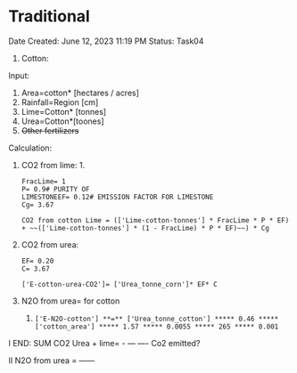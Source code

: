 # Traditional

Date Created: June 12, 2023 11:19 PM
Status: Task04

1. Cotton:

Input: 

1. Area=cotton* [hectares / acres]
2. Rainfall=Region [cm]
3. Lime=Cotton* [tonnes]
4. Urea=Cotton*[toones]
5. ~~Other fertilizers~~

Calculation:

1. CO2 from lime: 
    1. 
    
    ```
    FracLime= 1
    P= 0.9# PURITY OF 
    LIMESTONEEF= 0.12# EMISSION FACTOR FOR LIMESTONE
    Cg= 3.67
    
    CO2 from cotton Lime = (['Lime-cotton-tonnes'] * FracLime * P * EF) + ~~(['Lime-cotton-tonnes'] * (1 - FracLime) * P * EF)~~) * Cg
    ```
    

1. CO2 from urea:
    
    ```
    EF= 0.20
    C= 3.67
    
    ['E-cotton-urea-CO2']= ['Urea_tonne_corn']* EF* C
    ```
    

1. N2O from urea= for cotton
    1. `['E-N2O-cotton'] **=** ['Urea_tonne_cotton'] ***** 0.46 ***** ['cotton_area'] ***** 1.57 ***** 0.0055 ***** 265 ***** 0.001`

I END: SUM CO2 Urea + lime= - — —-  Co2 emitted?

II N2O from urea = ——